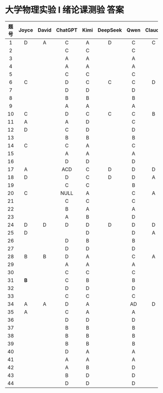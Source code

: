 # 大学物理实验 I 绪论课测验 答案

| 题号 | Joyce | David | ChatGPT | Kimi | DeepSeek | Qwen | Claude | Llama | Mistral |
| :--: | :---: | :---: | :-----: | :--: | :------: | :--: | :----: | :---: | :-----: |
|  1   |   D   |   A   |    C    |  A   |    D     |  C   |   C    |   C   |    C    |
|  2   |       |       |    C    |  C   |          |  C   |        |       |         |
|  3   |       |       |    A    |  A   |          |  A   |        |       |         |
|  4   |       |       |    A    |  A   |          |  A   |        |       |         |
|  5   |       |       |    C    |  C   |          |  C   |        |       |         |
|  6   |   C   |       |    D    |  C   |    C     |  C   |   D    |   C   |    C    |
|  7   |       |       |    D    |  D   |          |  D   |        |       |         |
|  8   |       |       |    B    |  B   |          |  B   |        |       |         |
|  9   |       |       |    A    |  A   |          |  A   |        |       |         |
|  10  |   C   |       |    D    |  C   |    C     |  C   |   B    |   D   |    C    |
|  11  |   A   |       |    A    |  D   |          |  C   |        |       |         |
|  12  |   D   |       |    C    |  D   |          |  D   |        |       |         |
|  13  |       |       |    B    |  B   |          |  B   |        |       |         |
|  14  |   C   |       |    C    |  A   |          |  C   |        |       |         |
|  15  |       |       |    A    |  A   |          |  A   |        |       |         |
|  16  |       |       |    D    |  D   |          |  D   |        |       |         |
|  17  |   A   |       |   ACD   |  C   |    D     |  D   |   D    |  BCD  |   ABC   |
|  18  |   D   |       |    D    |  C   |    D     |  D   |   A    |   A   |    B    |
|  19  |       |       |    C    |  C   |          |  B   |        |       |         |
|  20  |   C   |       |  NULL   |  A   |          |  C   |   A    |   B   |    A    |
|  21  |       |       |    C    |  C   |          |  C   |        |       |         |
|  22  |       |       |    B    |  A   |          |  A   |        |       |         |
|  23  |       |       |    A    |  B   |          |  D   |        |       |         |
|  24  |   D   |   D   |    D    |  D   |    D     |  D   |   D    |   D   |    D    |
|  25  |   D   |       |         |  D   |          |  D   |   A    |       |         |
|  26  |       |       |    D    |  B   |          |  B   |        |       |         |
|  27  |       |       |    D    |  D   |          |  D   |        |       |         |
|  28  |   B   |   B   |    D    |  A   |          |  C   |   A    |       |         |
|  29  |       |       |    A    |  A   |          |  A   |        |       |         |
|  30  |       |       |    C    |  C   |          |  C   |        |       |         |
|  31  | **B** |       |    C    |  B   |          |  B   |        |       |         |
|  32  |       |       |    D    |  D   |          |  D   |        |       |         |
|  33  |       |       |    C    |  C   |          |  C   |        |       |         |
|  34  |   A   |   A   |    D    |  A   |          |  AD  |   D    | ABCD  |    B    |
|  35  |   A   |       |    C    |  A   |          |  A   |        |       |         |
|  36  |       |       |    D    |  D   |          |  D   |        |       |         |
|  37  |       |       |    B    |  B   |          |  B   |        |       |         |
|  38  |       |       |    B    |  B   |          |  B   |        |       |         |
|  39  |       |       |    B    |  B   |          |  B   |        |       |         |
|  40  |       |       |    D    |  A   |          |  A   |        |       |         |
|  41  |       |       |    A    |  A   |          |  A   |        |       |         |
|  42  |       |       |    A    |  B   |          |  D   |        |       |         |
|  43  |       |       |    B    |  D   |          |  D   |        |       |         |
|  44  |       |       |    D    |  D   |          |  D   |        |       |         |